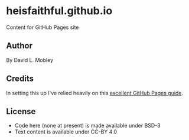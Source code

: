 # heisfaithful.github.io
Content for GitHub Pages site

## Author
By David L. Mobley

## Credits
In setting this up I've relied heavily on this [excellent GitHub Pages guide](http://jmcglone.com/guides/github-pages/).

## License
- Code here (none at present) is made available under BSD-3
- Text content is available under CC-BY 4.0
